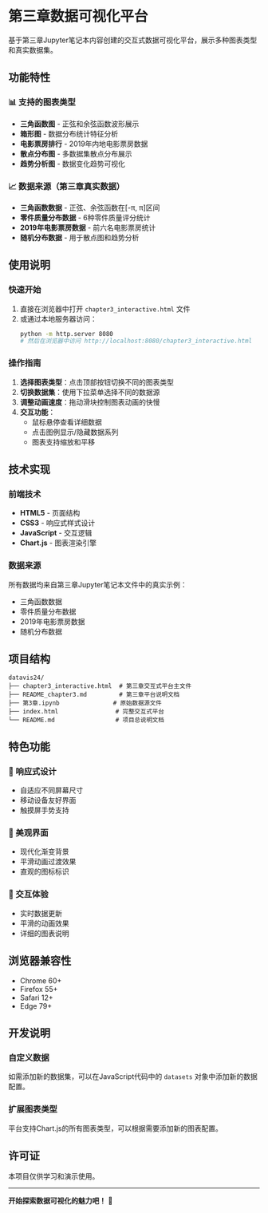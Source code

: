 # 第三章数据可视化平台

基于第三章Jupyter笔记本内容创建的交互式数据可视化平台，展示多种图表类型和真实数据集。

## 功能特性

### 📊 支持的图表类型
- **三角函数图** - 正弦和余弦函数波形展示
- **箱形图** - 数据分布统计特征分析  
- **电影票房排行** - 2019年内地电影票房数据
- **散点分布图** - 多数据集散点分布展示
- **趋势分析图** - 数据变化趋势可视化

### 📈 数据来源（第三章真实数据）
- **三角函数数据** - 正弦、余弦函数在[-π, π]区间
- **零件质量分布数据** - 6种零件质量评分统计
- **2019年电影票房数据** - 前六名电影票房统计
- **随机分布数据** - 用于散点图和趋势分析

## 使用说明

### 快速开始
1. 直接在浏览器中打开 `chapter3_interactive.html` 文件
2. 或通过本地服务器访问：
   ```bash
   python -m http.server 8080
   # 然后在浏览器中访问 http://localhost:8080/chapter3_interactive.html
   ```

### 操作指南
1. **选择图表类型**：点击顶部按钮切换不同的图表类型
2. **切换数据集**：使用下拉菜单选择不同的数据源
3. **调整动画速度**：拖动滑块控制图表动画的快慢
4. **交互功能**：
   - 鼠标悬停查看详细数据
   - 点击图例显示/隐藏数据系列
   - 图表支持缩放和平移

## 技术实现

### 前端技术
- **HTML5** - 页面结构
- **CSS3** - 响应式样式设计
- **JavaScript** - 交互逻辑
- **Chart.js** - 图表渲染引擎

### 数据来源
所有数据均来自第三章Jupyter笔记本文件中的真实示例：
- 三角函数数据
- 零件质量分布数据
- 2019年电影票房数据
- 随机分布数据

## 项目结构

```
datavis24/
├── chapter3_interactive.html  # 第三章交互式平台主文件
├── README_chapter3.md         # 第三章平台说明文档
├── 第3章.ipynb               # 原始数据源文件
├── index.html                # 完整交互式平台
└── README.md                 # 项目总说明文档
```

## 特色功能

### 🎯 响应式设计
- 自适应不同屏幕尺寸
- 移动设备友好界面
- 触摸屏手势支持

### 🎨 美观界面
- 现代化渐变背景
- 平滑动画过渡效果
- 直观的图标标识

### 🔧 交互体验
- 实时数据更新
- 平滑的动画效果
- 详细的图表说明

## 浏览器兼容性

- Chrome 60+
- Firefox 55+
- Safari 12+
- Edge 79+

## 开发说明

### 自定义数据
如需添加新的数据集，可以在JavaScript代码中的 `datasets` 对象中添加新的数据配置。

### 扩展图表类型
平台支持Chart.js的所有图表类型，可以根据需要添加新的图表配置。

## 许可证

本项目仅供学习和演示使用。

---

**开始探索数据可视化的魅力吧！** 🚀